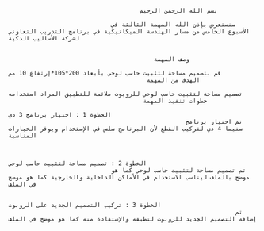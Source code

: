                                          بسم الله الرحمن الرحيم

                                 سنستعرض بإذن الله المهمة الثالثة في الأسبوع الخامس من مسار الهندسة الميكانيكية في برنامج التدريب التعاوني لشركة الأساليب الذكية


                                             وصف المهمة
                                                                          قم بتصميم مساحة لتثبيت حاسب لوحي بأبعاد 200*105*إرتفاع 10 مم
                                           الهدف من المهمة
                                                                        تصميم مساحة لتثبيت حاسب لوحي للروبوت ملائمة للتطبيق المراد استخدامه
                                          خطوات تنفيذ المهمة
                                                                                                  الخطوة 1 : اختيار برنامج 3 دي
                                                      تم اختيار برنامج سنيما 4 دي لتركيب القطع لأن البرنامج سلس في الإستخدام ويوفر الخيارات المناسبة
                                              

                                                                                          الخطوة 2 : تصميم مساحة لتثبيت حاسب لوحي
                                 تم تصميم مساحة لتثبيت حاسب لوحي كما هو موضح بالملف ليناسب الاستخدام في الأماكن الداخلية والخارجية كما هو موضح في الملف
                                                
                                                                                         الخطوة 3 : تركيب التصميم الجديد على الروبوت
                                                                    تم إضافة التصميم الجديد للروبوت لتطبقه والإستفادة منه كما هو موضح في الملف  
